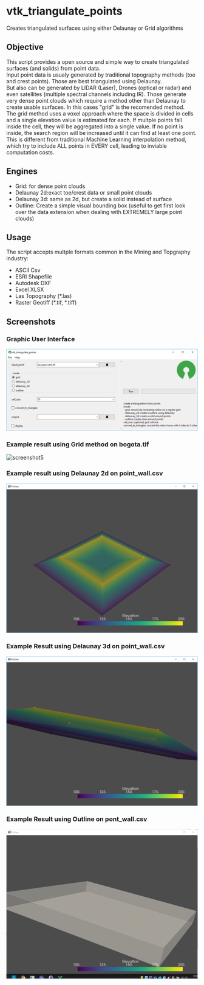 # vtk_triangulate_points
Creates triangulated surfaces using either Delaunay or Grid algorithms

## Objective
This script provides a open source and simple way to create triangulated surfaces (and solids) from point data.  
Input point data is usualy generated by traditional topography methods (toe and crest points). Those are best triangulated using Delaunay.  
But also can be generated by LIDAR (Laser), Drones (optical or radar) and even satellites (multiple spectral channels including IR). Those generate very dense point clouds which require a method other than Delaunay to create usable surfaces. In this cases "grid" is the recomended method.  
The grid method uses a voxel approach where the space is divided in cells and a single elevation value is estimated for each. If multple points fall inside the cell, they will be aggregated into a single value. If no point is inside, the search region will be increased until it can find at least one point. This is different from traditional Machine Learning interpolation method, which try to include ALL points in EVERY cell, leading to inviable computation costs.

## Engines
 - Grid: for dense point clouds
 - Delaunay 2d:exact toe/crest data or small point clouds
 - Delaunay 3d: same as 2d, but create a solid instead of surface
 - Outline: Create a simple visual bounding box (useful to get first look over the data extension when dealing with EXTREMELY large point clouds)

## Usage
The script accepts multple formats common in the Mining and Topgraphy industry:
 - ASCII Csv
 - ESRI Shapefile
 - Autodesk DXF
 - Excel XLSX
 - Las Topography (*.las)
 - Raster Geotiff (*.tif, *.tiff)

## Screenshots
### Graphic User Interface
![screenshot1](https://github.com/pemn/vtk_triangulate_points/raw/main/assets/screenshot1.png)
### Example result using Grid method on bogota.tif
![screenshot5](https://github.com/pemn/vtk_triangulate_points/raw/main/assets/screenshot5.png)
### Example result using Delaunay 2d on point_wall.csv
![screenshot2](https://github.com/pemn/vtk_triangulate_points/raw/main/assets/screenshot2.png)
### Example Result using Delaunay 3d on point_wall.csv
![screenshot3](https://github.com/pemn/vtk_triangulate_points/raw/main/assets/screenshot3.png)
### Example Result using Outline on pont_wall.csv
![screenshot4](https://github.com/pemn/vtk_triangulate_points/raw/main/assets/screenshot4.png)


